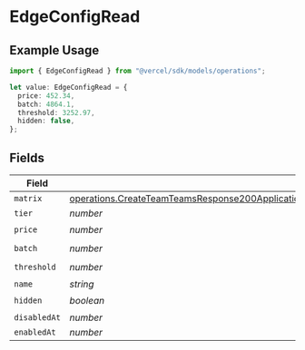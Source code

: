# EdgeConfigRead

## Example Usage

```typescript
import { EdgeConfigRead } from "@vercel/sdk/models/operations";

let value: EdgeConfigRead = {
  price: 452.34,
  batch: 4864.1,
  threshold: 3252.97,
  hidden: false,
};
```

## Fields

| Field                                                                                                                                                                                                                              | Type                                                                                                                                                                                                                               | Required                                                                                                                                                                                                                           | Description                                                                                                                                                                                                                        |
| ---------------------------------------------------------------------------------------------------------------------------------------------------------------------------------------------------------------------------------- | ---------------------------------------------------------------------------------------------------------------------------------------------------------------------------------------------------------------------------------- | ---------------------------------------------------------------------------------------------------------------------------------------------------------------------------------------------------------------------------------- | ---------------------------------------------------------------------------------------------------------------------------------------------------------------------------------------------------------------------------------- |
| `matrix`                                                                                                                                                                                                                           | [operations.CreateTeamTeamsResponse200ApplicationJSONResponseBodyBillingInvoiceItemsEdgeConfigReadMatrix](../../models/operations/createteamteamsresponse200applicationjsonresponsebodybillinginvoiceitemsedgeconfigreadmatrix.md) | :heavy_minus_sign:                                                                                                                                                                                                                 | N/A                                                                                                                                                                                                                                |
| `tier`                                                                                                                                                                                                                             | *number*                                                                                                                                                                                                                           | :heavy_minus_sign:                                                                                                                                                                                                                 | N/A                                                                                                                                                                                                                                |
| `price`                                                                                                                                                                                                                            | *number*                                                                                                                                                                                                                           | :heavy_check_mark:                                                                                                                                                                                                                 | N/A                                                                                                                                                                                                                                |
| `batch`                                                                                                                                                                                                                            | *number*                                                                                                                                                                                                                           | :heavy_check_mark:                                                                                                                                                                                                                 | N/A                                                                                                                                                                                                                                |
| `threshold`                                                                                                                                                                                                                        | *number*                                                                                                                                                                                                                           | :heavy_check_mark:                                                                                                                                                                                                                 | N/A                                                                                                                                                                                                                                |
| `name`                                                                                                                                                                                                                             | *string*                                                                                                                                                                                                                           | :heavy_minus_sign:                                                                                                                                                                                                                 | N/A                                                                                                                                                                                                                                |
| `hidden`                                                                                                                                                                                                                           | *boolean*                                                                                                                                                                                                                          | :heavy_check_mark:                                                                                                                                                                                                                 | N/A                                                                                                                                                                                                                                |
| `disabledAt`                                                                                                                                                                                                                       | *number*                                                                                                                                                                                                                           | :heavy_minus_sign:                                                                                                                                                                                                                 | N/A                                                                                                                                                                                                                                |
| `enabledAt`                                                                                                                                                                                                                        | *number*                                                                                                                                                                                                                           | :heavy_minus_sign:                                                                                                                                                                                                                 | N/A                                                                                                                                                                                                                                |